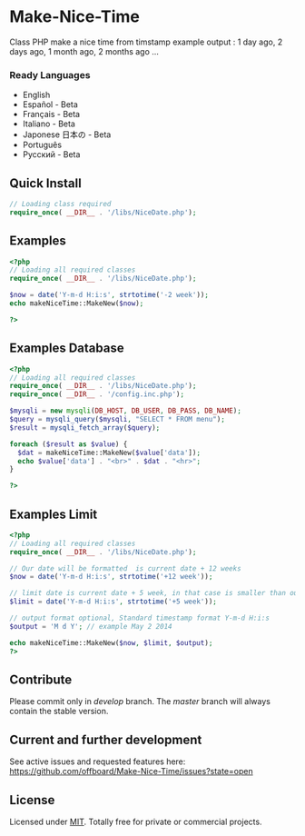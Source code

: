 # Make-Nice-Time
Class PHP make a nice time from timstamp
example output : 1 day ago, 2 days ago, 1 month ago, 2 months ago …

### Ready Languages
* English
* Español - Beta
* Français - Beta
* Italiano - Beta
* Japonese 日本の - Beta
* Português
* Русский - Beta

## Quick Install
```php
// Loading class required
require_once( __DIR__ . '/libs/NiceDate.php');
```

## Examples
```php
<?php
// Loading all required classes
require_once( __DIR__ . '/libs/NiceDate.php');

$now = date('Y-m-d H:i:s', strtotime('-2 week'));
echo makeNiceTime::MakeNew($now);

?>
```

## Examples Database
```php
<?php
// Loading all required classes
require_once( __DIR__ . '/libs/NiceDate.php');
require_once( __DIR__ . '/config.inc.php');

$mysqli = new mysqli(DB_HOST, DB_USER, DB_PASS, DB_NAME);
$query = mysqli_query($mysqli, "SELECT * FROM menu");
$result = mysqli_fetch_array($query);

foreach ($result as $value) {
  $dat = makeNiceTime::MakeNew($value['data']);
  echo $value['data'] . "<br>" . $dat . "<hr>";
}

?>
```

## Examples Limit
```php
<?php
// Loading all required classes
require_once( __DIR__ . '/libs/NiceDate.php');

// Our date will be formatted  is current date + 12 weeks
$now = date('Y-m-d H:i:s', strtotime('+12 week'));

// limit date is current date + 5 week, in that case is smaller than our data
$limit = date('Y-m-d H:i:s', strtotime('+5 week'));

// output format optional, Standard timestamp format Y-m-d H:i:s
$output = 'M d Y'; // example May 2 2014

echo makeNiceTime::MakeNew($now, $limit, $output);
?>
```

## Contribute

Please commit only in *develop* branch. The *master* branch will always contain the stable version.

## Current and further development

See active issues and requested features here:
https://github.com/offboard/Make-Nice-Time/issues?state=open

## License

Licensed under [MIT](http://www.opensource.org/licenses/mit-license.php). Totally free for private or commercial projects.
